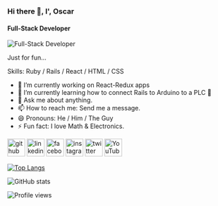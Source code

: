 ### Hi there 👋, I', Oscar
#### Full-Stack Developer
![Full-Stack Developer](https://pbs.twimg.com/profile_banners/3181264032/1573947043/1500x500)

Just for fun...

Skills: Ruby / Rails / React / HTML / CSS

- 🔭 I’m currently working on React-Redux apps 
- 🌱 I’m currently learning how to connect Rails to Arduino to a PLC  🔌 
- 💬 Ask me about anything. 
- 📫 How to reach me: Send me a message. 
- 😄 Pronouns: He / Him / The Guy 
- ⚡ Fun fact: I love Math & Electronics.


[<img src='https://cdn.jsdelivr.net/npm/simple-icons@3.0.1/icons/github.svg' alt='github' height='40'>](https://github.com/oscardelalanza)  [<img src='https://cdn.jsdelivr.net/npm/simple-icons@3.0.1/icons/linkedin.svg' alt='linkedin' height='40'>](https://www.linkedin.com/in/oscardelalanza/)  [<img src='https://cdn.jsdelivr.net/npm/simple-icons@3.0.1/icons/facebook.svg' alt='facebook' height='40'>](https://www.facebook.com/oscar.mendoza.31924)  [<img src='https://cdn.jsdelivr.net/npm/simple-icons@3.0.1/icons/instagram.svg' alt='instagram' height='40'>](https://www.instagram.com/oscardelalanza/)  [<img src='https://cdn.jsdelivr.net/npm/simple-icons@3.0.1/icons/twitter.svg' alt='twitter' height='40'>](https://twitter.com/oscardelalanza)  [<img src='https://cdn.jsdelivr.net/npm/simple-icons@3.0.1/icons/youtube.svg' alt='YouTube' height='40'>](https://www.youtube.com/channel/UC5hECcOT5kzlbOzevotIxHg)  


[![Top Langs](https://github-readme-stats.vercel.app/api/top-langs/?username=oscardelalanza&theme=merko)](https://github.com/anuraghazra/github-readme-stats)

![GitHub stats](https://github-readme-stats.vercel.app/api?username=oscardelalanza&show_icons=true&count_private=true&theme=radical)  

![Profile views](https://gpvc.arturio.dev/oscardelalanza)  
